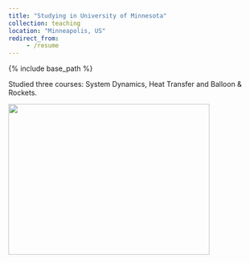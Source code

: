 ```yaml
---
title: "Studying in University of Minnesota"
collection: teaching
location: "Minneapolis, US"
redirect_from: 
     - /resume
---
```

{% include base_path %}

Studied three courses: System Dynamics, Heat Transfer and Balloon & Rockets. 

<img src='https://Yp12138.github.io/images/us1.png' style='width: 400px; height: 300px;'> 
